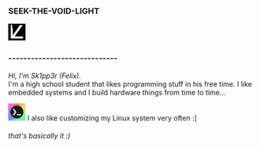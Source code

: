 ### SEEK-THE-VOID-LIGHT
![](icon.png)
### -----------------------------

*Hi, I'm Sk1pp3r (Felix).*
\
I'm a high school student that likes programming stuff in his free time. I like embedded systems and I build hardware things from time to time...

<img src="nice.png" width="35"> I also like customizing my Linux system very often :]
###### that's basically it :)
